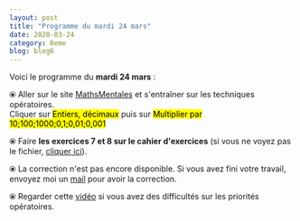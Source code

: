 ```yaml
---
layout: post
title: "Programme du mardi 24 mars"
date: 2020-03-24
category: 6eme
blog: blog6
---
```


Voici le programme du <b>mardi 24 mars</b> :

⦿ Aller sur le site <a href="http://mathsmentales.net/">MathsMentales</a> et s'entraîner sur les techniques opératoires.
<br>
Cliquer sur <mark>Entiers, décimaux</mark> puis sur <mark>Multiplier par 10;100;1000;0,1;0,01;0,001</mark>
 
⦿ Faire <b>les exercices 7 et 8 sur le cahier d'exercices</b> (si vous ne voyez pas le fichier, <a href="/exercices/6eme/6eme_exercices_mardi_24_mars_2020.pdf">cliquer ici</a>). 

<object data="/exercices/6eme/6eme_exercices_mardi_24_mars_2020.pdf" width="100%" height="500" type='application/pdf'></object>
 
⦿ La correction n'est pas encore disponible. Si vous avez fini votre travail, envoyez moi un <a href="mailto:benjamindang2015@gmail.com">mail</a> pour avoir la correction.

⦿ Regarder cette <a class="video" href="https://youtu.be/a-IG_bjKeJc">vidéo</a> si vous avez des difficultés sur les priorités opératoires.
